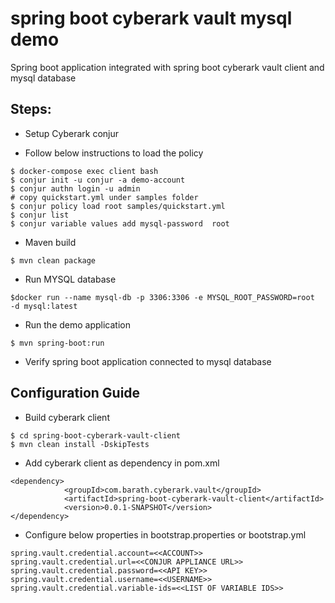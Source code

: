 # spring boot cyberark vault mysql demo

Spring boot application integrated with spring boot cyberark vault client and mysql database

## Steps:

- Setup Cyberark conjur

- Follow below instructions to load the policy

```
$ docker-compose exec client bash
$ conjur init -u conjur -a demo-account
$ conjur authn login -u admin
# copy quickstart.yml under samples folder
$ conjur policy load root samples/quickstart.yml
$ conjur list
$ conjur variable values add mysql-password  root
```

-  Maven build

```
$ mvn clean package
```

- Run MYSQL database 

```
$docker run --name mysql-db -p 3306:3306 -e MYSQL_ROOT_PASSWORD=root  -d mysql:latest
```

- Run the demo application

```
$ mvn spring-boot:run
```

- Verify spring boot application connected to mysql database

## Configuration Guide

- Build cyberark client 

```
$ cd spring-boot-cyberark-vault-client
$ mvn clean install -DskipTests
```

- Add cyberark client as dependency in pom.xml 

```
<dependency>
			<groupId>com.barath.cyberark.vault</groupId>
			<artifactId>spring-boot-cyberark-vault-client</artifactId>
			<version>0.0.1-SNAPSHOT</version>
</dependency>
```

- Configure below properties in bootstrap.properties or bootstrap.yml 

```
spring.vault.credential.account=<<ACCOUNT>>
spring.vault.credential.url=<<CONJUR APPLIANCE URL>>
spring.vault.credential.password=<<API KEY>>
spring.vault.credential.username=<<USERNAME>>
spring.vault.credential.variable-ids=<<LIST OF VARIABLE IDS>>
```